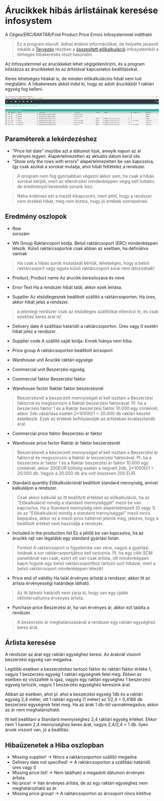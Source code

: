 # Árucikkek hibás árlistáinak keresése infosystem

A Céges/ERC/RAKTÁR/Find Product Price Errors Infosystemmel indítható

> Ez a program elavult. Adhat érdemi információkat, de helyette javasolt inkább a [Tervezés](../tervezes/index.md) részben a [összesített előkalkuláció](../tervezes/osszesitett-elokalkulacio.md) infosystemből a tömeges hibakeresés részt használni.

Az Infosystemmel az árucikkeket lehet végigellenőrizni, és a program kilistázza az árucikkeket és az árlistával kapcsolatos beállításokat.

Keres lehetséges hbákat is, de minden előkalkulációs hibát nem tud megtalálni. A hibakeresés abból indul ki, hogy az adott árucikkből 1 raktári egység fog kelleni.

![alt text](image-1.png)

## Paraméterek a lekérdezéshez

- "Price list date" mezőbe azt a dátumot írjuk, ameyik napon az ár érvényes legyen. Alapértelmezetten az aktuális dátum kerül ide.
- "Show only the rows with errors" alapértelmezetten be van kapcsolva, így csak azokat a sorokat mutatja, ahol hibát feltételez a rendszer.

> A program nem fog gyorsabban végezni akkor sem, ha csak a hibás sorokat kérjük, mert az ellenőrzést mindenképpen végig kell futtatni, de eredményül kevesebb sorunk lesz.

> Néha érdemes ezt a mezőt kikapcsolni, mert attól, hogy a rendszer nem érzékel hibát, még nem biztos, hogy jó értékek szerepelnek.

## Eredmény oszlopok

- Row   
sorszám

- Wh Group
Raktárcoport kódja. Belső raktárcsoport (ERC) mindenképpen létezik. Külső raktárcsoportok csak abban az esetben, ha definiálva vannak

> Ha csak a hibás sorok mutatását kértük, lehetséges, hogy a belső raktárcsoport vagy egyes külső raktárcsoport sorai nem látszódnak!

- Product, Product name
Az árucikk keresőszava és neve

- Error Text
Ha a rendszer hibát talál, akkor ezek leírása.

- Supplier
Az elsődlegesnek beállított szállító a raktárcsoporton. Ha üres, akkor hibát jelez a rendszer.

> a jelenlegi rendszer csak az elsődleges szállítókat ellenőrzi le, és csak ezekhez keres árat is!

- Delivery date
A szállítási határidő a raktárcsoporton. Üres vagy 0 esetén hibát jelez a rendszer.

- Supplier code
A szállító saját kódja. Ennek hiánya nem hiba.

- Price group
A raktárcsoporton beállított árcsoport

- Warehouse unit
Árucikk raktári egysége

- Commercial unit
Beszerzési egység

- Commercial faktor
Beszerzési faktor

- Warehouse factor
Raktár faktor beszerzésnél

> Beszerzésnél a beszerzett mennyiséget el kell osztani a Beszerzési faktorral és megszorozni a Raktár beszerzési faktorával. Pl. ha a beszerzési faktor 1 és a Raktár beszerzési faktor 10.000 egy címkénél, akkor 2db vásárlása esetén 2*10000/1 = 20.000 db raktári készlet keletkezik. Ezek az értékek befolyásolják az árlistában kiválasztandó árat.

- Commercial price faktor
Beszerzési ár faktor

- Warehouse price factor
Raktár ár faktor beszerzésnél

> Beszerzésnél a beszerzett mennyiséget el kell osztani a Beszerzési ár faktorral és megszorozni a Raktár ár beszerzési faktorával. Pl. ha a beszerzési ár faktor 1 és a Raktár beszerzési ár faktor 10.000 egy címkénél, akkor 200EUR költség esetén a negvett 2db,  2*10000/1 = 20.000 db. Vagyis a 20.000 db ára volt összesen 200 EUR. 

- Standard quantity
Előkalkulációnál beállított standard mennyiség, amivel kalkuláljon a rendszer.

> Csak akkor kalkulál az itt beállított értékkel az előkalkuláció, ha az "Előkalkuláció mindíg a standard mennyiséggel" mező be van kapcsolva. Ha a Standard mennyiség nem alapértelmezett (0 vagy 1) és az  "Előkalkuláció mindíg a standard mennyiséggel" mező nincs bepipálva, akkor ez a mező piros háttérrel jelenik meg, jelezve, hogy a beállított értéket nem használja a rendszer.

- Included in the production list
Ez a jelölő be van kapcsolva, ha az árucikk rajt van legalább egy standard gyártási listán.

> Fontos! A raktárcsoport is figyelembe van véve, vagyis a gyártási listának a sor raktárcsoportjához kell tartoznia. Pl. ha egy cikk SCM paneloknál van csak, ezért ott van csak árlista, ott mindenképpen kapni fogunk egy belső raktárcsoporthoz tartozó sort hibával, mert a belső raktárcsoport mindenképpen létezik!

- Price end of validity
Ha talál érvényes árlistát a rendszer, akkor itt az árlista érvényességi határideje látható.

> Az itt látható határidő nem zárja ki, hogy van egy újabb időintervallumra érvényes árlista.

- Purchase price
Beszerzési ár, ha van érvényes ár, akkor ezt találta a rendszer.

> A beszerzési ár meghatározásánál a rendszer egy raktári egységhez keres árat.

## Árlista keresése

A rendszer az árat egy raktári egységhez keresi. Az áraknál viszont beszerzési egység van megadva.

Legtöbb esetben a beszerzéshez tartozó faktor és raktári faktor értéke 1, vagyis 1 beszerzési egység 1 raktári egységnek felel meg. 
Ebben az esetben ez visszafelé is igaz, vagyis egy raktári egységhez 1 beszerzési egység tartozik, vagyis 1 beszerzési egységhez keresünk árat.

Abban az esetben, ahol pl. ahol a beszerzési egység 1db és a raktári egység 2,4 méter, ott 1 raktári egység (1 méter) az 1/2,4 = 0,4166 db beszerzési egységnek felel meg. Ha az árak 1 db-tól vannakmegadva, akkor az ár nem meghatározható.

Itt kell beállítani a Standard mennyiséghez 2,4 raktári egység értéket. Ekkor nem 1 hanem 2,4 mennyiséghez keres árat, vagyis 2,4/2,4 = 1 db. Ilyen árunk viszont van, jó a beállítás.

## Hibaüzenetek a Hiba oszlopban
- Missing supplier!   -> Nincs a raktárcsoporton szállító megadva
- Delivery date not specified! -> A raktárcsoporton a szállítási határidő üres vagy 0
- Missing price list! -> Nem található a megadott dátumon érvényes árlista.
- No price! -> Van érvényes árlista, de az egy raktári egységhez nem meghatározható az ár.
- Missing price group! -> A raktárcsoporton az árcsoport nincs kitöltve